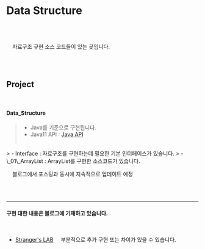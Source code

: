 # Data Structure


<br/><br/> 

&nbsp;&nbsp;&nbsp; 자료구조 구현 소스 코드들이 있는 곳입니다.  

<br/><br/>  


Project
-----------
<br/>

#### Data_Structure  





> - Java를 기준으로 구현됩니다.
> - Java11 API : [Java API](https://docs.oracle.com/javase/8/docs/api/overview-summary.html)
</br></br>
<p>
> - Interface : 자료구조를 구현하는데 필요한 기본 인터페이스가 있습니다.
> - \_01\_ArrayList : ArrayList를 구현한 소스코드가 있습니다.</p>



&nbsp;&nbsp;&nbsp; 블로그에서 포스팅과 동시에 지속적으로 업데이트 예정 



<br/><br/>

-----------------

#### 구현 대한 내용은 블로그에 기재하고 있습니다.  
<br/>

- [Stranger's LAB](https://st-lab.tistory.com/category/자료구조/Java)
&nbsp;&nbsp;&nbsp; 부분적으로 추가 구현 또는 차이가 있을 수 있습니다.

<br/><br/>



